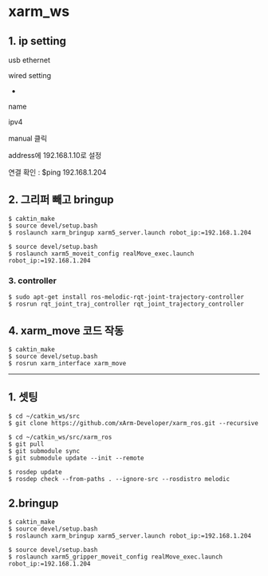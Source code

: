 # xarm_ws



## 1. ip setting

usb ethernet

wired setting

+

name

ipv4

manual 클릭

address에 192.168.1.10로 설정



연결 확인 : $ping 192.168.1.204



## 2. 그리퍼 빼고 bringup

```
$ caktin_make
$ source devel/setup.bash
$ roslaunch xarm_bringup xarm5_server.launch robot_ip:=192.168.1.204

$ source devel/setup.bash
$ roslaunch xarm5_moveit_config realMove_exec.launch robot_ip:=192.168.1.204
```



### 3. controller

```
$ sudo apt-get install ros-melodic-rqt-joint-trajectory-controller
$ rosrun rqt_joint_traj_controller rqt_joint_trajectory_controller
```





## 4. xarm_move 코드 작동

```
$ caktin_make
$ source devel/setup.bash
$ rosrun xarm_interface xarm_move
```

---------------------------------------------------------------------------------------------------------------------
## 1. 셋팅

```
$ cd ~/catkin_ws/src
$ git clone https://github.com/xArm-Developer/xarm_ros.git --recursive
```

```
$ cd ~/catkin_ws/src/xarm_ros
$ git pull
$ git submodule sync
$ git submodule update --init --remote
```

```
$ rosdep update
$ rosdep check --from-paths . --ignore-src --rosdistro melodic
```

## 2.bringup
```
$ caktin_make
$ source devel/setup.bash
$ roslaunch xarm_bringup xarm5_server.launch robot_ip:=192.168.1.204

$ source devel/setup.bash
$ roslaunch xarm5_gripper_moveit_config realMove_exec.launch robot_ip:=192.168.1.204
